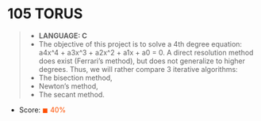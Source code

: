 # 105 TORUS

> * __LANGUAGE: C__
> * The objective of this project is to solve a 4th degree equation: a4x^4 + a3x^3 + a2x^2 + a1x + a0 = 0. A direct resolution method does exist (Ferrari’s method), but does not generalize to higher degrees. Thus, we will rather compare 3 iterative algorithms:
> * The bisection method,
> * Newton’s method,
> * The secant method.

* Score: <span style="color:rgb(255, 80,0)">&#9724; 40% </span>